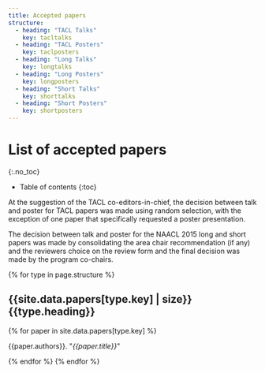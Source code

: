```yaml
---
title: Accepted papers
structure:
  - heading: "TACL Talks"
    key: tacltalks
  - heading: "TACL Posters"
    key: taclposters
  - heading: "Long Talks"
    key: longtalks
  - heading: "Long Posters"
    key: longposters
  - heading: "Short Talks"
    key: shorttalks
  - heading: "Short Posters"
    key: shortposters
---
```


# List of accepted papers
{:.no_toc}

* Table of contents 
{:toc}

At the suggestion of the TACL co-editors-in-chief, the decision
between talk and poster for TACL papers was made using random
selection, with the exception of one paper that specifically requested
a poster presentation.

The decision between talk and poster for the NAACL 2015 long and
short papers was made by consolidating the area chair recommendation
(if any) and the reviewers choice on the review form and the final
decision was made by the program co-chairs.

{% for type in page.structure %}

## {{site.data.papers[type.key] | size}} {{type.heading}}

{% for paper in site.data.papers[type.key] %}

{{paper.authors}}. "*{{paper.title}}*"

{% endfor %}
{% endfor %}


